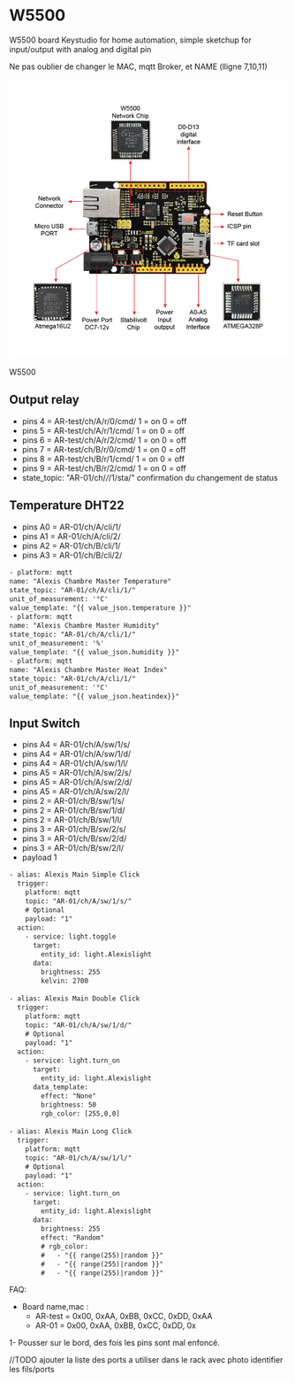 # W5500
W5500 board Keystudio for home automation, simple sketchup for input/output with analog and digital pin

Ne pas oublier de changer le MAC, mqtt Broker, et NAME (lligne 7,10,11)


![Alt text](W5500.jpg?raw=true "Pinout")

W5500
## Output relay
- pins 4 = AR-test/ch/A/r/0/cmd/  1 = on 0 = off
- pins 5 = AR-test/ch/A/r/1/cmd/  1 = on 0 = off
- pins 6 = AR-test/ch/A/r/2/cmd/  1 = on 0 = off
- pins 7 = AR-test/ch/B/r/0/cmd/  1 = on 0 = off
- pins 8 = AR-test/ch/B/r/1/cmd/  1 = on 0 = off
- pins 9 = AR-test/ch/B/r/2/cmd/  1 = on 0 = off
- state_topic: "AR-01/ch/*/*/1/sta/" confirmation du changement de status

## Temperature DHT22

- pins A0 = AR-01/ch/A/cli/1/
- pins A1 = AR-01/ch/A/cli/2/
- pins A2 = AR-01/ch/B/cli/1/
- pins A3 = AR-01/ch/B/cli/2/

```
- platform: mqtt
name: "Alexis Chambre Master Temperature"
state_topic: "AR-01/ch/A/cli/1/"
unit_of_measurement: '°C'
value_template: "{{ value_json.temperature }}"
- platform: mqtt
name: "Alexis Chambre Master Humidity"
state_topic: "AR-01/ch/A/cli/1/"
unit_of_measurement: '%'
value_template: "{{ value_json.humidity }}"
- platform: mqtt
name: "Alexis Chambre Master Heat Index"
state_topic: "AR-01/ch/A/cli/1/"
unit_of_measurement: '°C'
value_template: "{{ value_json.heatindex}}"
```
## Input Switch 
- pins A4 = AR-01/ch/A/sw/1/s/
- pins A4 = AR-01/ch/A/sw/1/d/
- pins A4 = AR-01/ch/A/sw/1/l/
- pins A5 = AR-01/ch/A/sw/2/s/
- pins A5 = AR-01/ch/A/sw/2/d/
- pins A5 = AR-01/ch/A/sw/2/l/
- pins 2 = AR-01/ch/B/sw/1/s/
- pins 2 = AR-01/ch/B/sw/1/d/
- pins 2 = AR-01/ch/B/sw/1/l/
- pins 3 = AR-01/ch/B/sw/2/s/
- pins 3 = AR-01/ch/B/sw/2/d/
- pins 3 = AR-01/ch/B/sw/2/l/
- payload 1

```
- alias: Alexis Main Simple Click
  trigger:
    platform: mqtt
    topic: "AR-01/ch/A/sw/1/s/"
    # Optional
    payload: "1"
  action:
    - service: light.toggle
      target:
        entity_id: light.Alexislight
      data:
        brightness: 255
        kelvin: 2700

- alias: Alexis Main Double Click
  trigger:
    platform: mqtt
    topic: "AR-01/ch/A/sw/1/d/"
    # Optional
    payload: "1"
  action:
    - service: light.turn_on
      target:
        entity_id: light.Alexislight
      data_template:
        effect: "None"
        brightness: 50
        rgb_color: [255,0,0]

- alias: Alexis Main Long Click
  trigger:
    platform: mqtt
    topic: "AR-01/ch/A/sw/1/l/"
    # Optional
    payload: "1"
  action:
    - service: light.turn_on
      target:
        entity_id: light.Alexislight
      data:
        brightness: 255
        effect: "Random"
        # rgb_color:
        #   - "{{ range(255)|random }}"
        #   - "{{ range(255)|random }}"
        #   - "{{ range(255)|random }}"
```

FAQ:
- Board name,mac : 
  - AR-test = 0x00, 0xAA, 0xBB, 0xCC, 0xDD, 0xAA
  - AR-01 = 0x00, 0xAA, 0xBB, 0xCC, 0xDD, 0x

1- Pousser sur le bord, des fois les pins sont mal enfoncé.

//TODO
ajouter la liste des ports a utiliser dans le rack avec photo
identifier les fils/ports